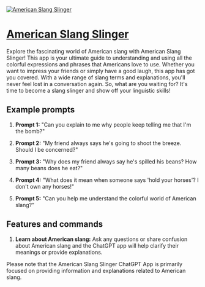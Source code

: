 [![American Slang Slinger](https://files.oaiusercontent.com/file-0ReTdqJ4PhrL3J6cYi9N2RbK?se=2123-10-16T22%3A41%3A40Z&sp=r&sv=2021-08-06&sr=b&rscc=max-age%3D31536000%2C%20immutable&rscd=attachment%3B%20filename%3Da5915377-f903-4e8e-b8db-8526832969a7.png&sig=45dIOZNUQoQQHA7H0tqF1qpRhiP1/kcTuKfXG0Tw6nA%3D)](https://chat.openai.com/g/g-fWrtgBcqF-american-slang-slinger)

# [American Slang Slinger](https://chat.openai.com/g/g-fWrtgBcqF-american-slang-slinger)

Explore the fascinating world of American slang with American Slang Slinger! This app is your ultimate guide to understanding and using all the colorful expressions and phrases that Americans love to use. Whether you want to impress your friends or simply have a good laugh, this app has got you covered. With a wide range of slang terms and explanations, you'll never feel lost in a conversation again. So, what are you waiting for? It's time to become a slang slinger and show off your linguistic skills!

## Example prompts

1. **Prompt 1:** "Can you explain to me why people keep telling me that I'm the bomb?"

2. **Prompt 2:** "My friend always says he's going to shoot the breeze. Should I be concerned?"

3. **Prompt 3:** "Why does my friend always say he's spilled his beans? How many beans does he eat?"

4. **Prompt 4:** "What does it mean when someone says 'hold your horses'? I don't own any horses!"

5. **Prompt 5:** "Can you help me understand the colorful world of American slang?"

## Features and commands

1. **Learn about American slang:** Ask any questions or share confusion about American slang and the ChatGPT app will help clarify their meanings or provide explanations.

Please note that the American Slang Slinger ChatGPT App is primarily focused on providing information and explanations related to American slang.